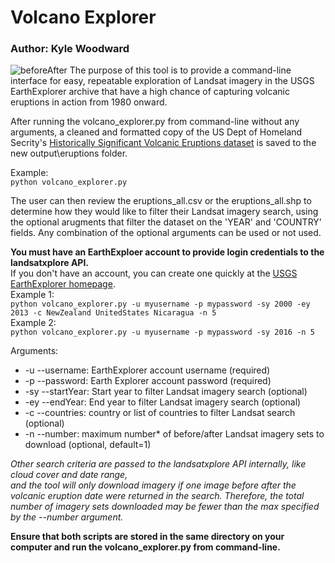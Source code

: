 # Volcano Explorer
### Author: Kyle Woodward
![beforeAfter](https://user-images.githubusercontent.com/51868526/113901822-3d5b8600-979d-11eb-8756-70e4eb304ec8.jpeg)
The purpose of this tool is to provide a command-line interface for easy, repeatable exploration of
Landsat imagery in the USGS EarthExplorer archive that have a high chance of capturing volcanic eruptions in action from 1980 onward.

After running the volcano_explorer.py from command-line without any arguments, a cleaned and formatted copy of 
the US Dept of Homeland Secrity's [Historically Significant Volcanic Eruptions dataset](https://hifld-geoplatform.opendata.arcgis.com/datasets/3ed5925b69db4374aec43a054b444214_6?geometry=-127.266%2C-88.438%2C127.266%2C88.438) is saved to the new output\eruptions folder.

Example:\
`python volcano_explorer.py`

The user can then review the eruptions_all.csv or the eruptions_all.shp to determine how they 
would like to filter their Landsat imagery search, using the optional arugments that filter the dataset on the 'YEAR'
and 'COUNTRY' fields. Any combination of the optional arguments can be used or not used.

**You must have an EarthExploer account to provide login credentials to the landsatxplore API.**\
If you don't have an account, you can create one quickly at the [USGS EarthExplorer homepage](https://earthexplorer.usgs.gov/).\
Example 1:\
`python volcano_explorer.py -u myusername -p mypassword -sy 2000 -ey 2013 -c NewZealand UnitedStates Nicaragua -n 5`\
Example 2:\
`python volcano_explorer.py -u myusername -p mypassword -sy 2016 -n 5`

Arguments:
* -u --username: EarthExplorer account username (required)
* -p --password: Earth Explorer account password (required)
* -sy --startYear: Start year to filter Landsat imagery search (optional)
* -ey --endYear: End year to filter Landsat imagery search (optional)
* -c --countries: country or list of countries to filter Landsat search (optional)
* -n --number: maximum number* of before/after Landsat imagery sets to download (optional, default=1)


 _Other search criteria are passed to the landsatxplore API internally, like cloud cover and date range, \
 and the tool will only download imagery if one image before after the volcanic eruption date were returned in the search. 
 Therefore, the total number of imagery sets downloaded may be fewer than the max specified by the --number argument._
    
**Ensure that both scripts are stored in the same directory on your computer and run the volcano_explorer.py from command-line.**

